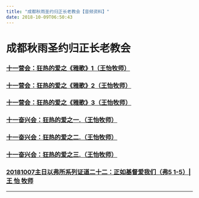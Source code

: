 ```yaml
---
title: "成都秋雨圣约归正长老教会【音频资料】"
date: 2018-10-09T06:50:43
---
```


# 成都秋雨圣约归正长老教会

### [十一营会：狂热的爱之《雅歌》1（王怡牧师）](https://yadi.sk/d/TgfsBIdIIx4doA)
### [十一营会：狂热的爱之《雅歌》2（王怡牧师）](https://yadi.sk/d/D5gw-MwmPiIjDg)
### [十一营会：狂热的爱之《雅歌》3（王怡牧师）](https://yadi.sk/d/S3AC1uLyIXKHIg)
### [十一奋兴会：狂热的爱之一.（王怡牧师）](https://yadi.sk/d/db51IL9aTJznYw)
### [十一奋兴会：狂热的爱之二.（王怡牧师）](https://yadi.sk/d/6Q-kV43n3zoegA)
### [十一奋兴会：狂热的爱之三.（王怡牧师）](https://yadi.sk/d/x__GI_6b5_TvkQ)
### [20181007主日以弗所系列证道二十二：正如基督爱我们（弗5 1-5）| 王 怡 牧师](https://yadi.sk/d/5d2jYjo327yaDA)
-------------------------------------------------------------------------------------------------------------
